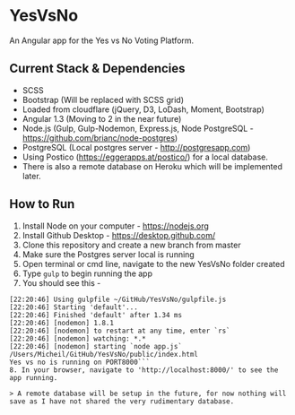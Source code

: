 # YesVsNo
An Angular app for the Yes vs No Voting Platform.

## Current Stack & Dependencies
- SCSS
- Bootstrap (Will be replaced with SCSS grid)
- Loaded from cloudflare (jQuery, D3, LoDash, Moment, Bootstrap)
- Angular 1.3 (Moving to 2 in the near future)
- Node.js (Gulp, Gulp-Nodemon, Express.js, Node PostgreSQL - https://github.com/brianc/node-postgres)
- PostgreSQL (Local postgres server - http://postgresapp.com)
- Using Postico (https://eggerapps.at/postico/) for a local database. 
- There is also a remote database on Heroku which will be implemented later. 

## How to Run 
1. Install Node on your computer - https://nodejs.org
2. Install Github Desktop - https://desktop.github.com/
3. Clone this repository and create a new branch from master
4. Make sure the Postgres server local is running 
5. Open terminal or cmd line, navigate to the new YesVsNo folder created 
6. Type `gulp` to begin running the app
7. You should see this -
```iMac-4:yesvsno Micheil$ gulp
[22:20:46] Using gulpfile ~/GitHub/YesVsNo/gulpfile.js
[22:20:46] Starting 'default'...
[22:20:46] Finished 'default' after 1.34 ms
[22:20:46] [nodemon] 1.8.1
[22:20:46] [nodemon] to restart at any time, enter `rs`
[22:20:46] [nodemon] watching: *.*
[22:20:46] [nodemon] starting `node app.js`
/Users/Micheil/GitHub/YesVsNo/public/index.html
Yes vs no is running on PORT8000```
8. In your browser, navigate to 'http://localhost:8000/' to see the app running. 

> A remote database will be setup in the future, for now nothing will save as I have not shared the very rudimentary database. 

